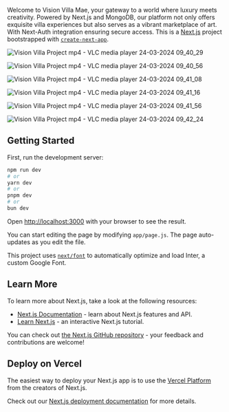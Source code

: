 Welcome to Vision Villa Mae, your gateway to a world where luxury meets creativity. Powered by Next.js and MongoDB, our platform not only offers exquisite villa experiences but also serves as a vibrant marketplace of art. With Next-Auth integration ensuring secure access.
This is a [Next.js](https://nextjs.org/) project bootstrapped with [`create-next-app`](https://github.com/vercel/next.js/tree/canary/packages/create-next-app).


![Vision Villa Project mp4 - VLC media player 24-03-2024 09_40_29](https://github.com/mtg718/Vision-Villa/assets/135738292/2181881a-0bff-4b19-be86-41df25166570)



![Vision Villa Project mp4 - VLC media player 24-03-2024 09_40_56](https://github.com/mtg718/Vision-Villa/assets/135738292/a96dd1f5-960a-4d03-ada6-a025c3980241)



![Vision Villa Project mp4 - VLC media player 24-03-2024 09_41_08](https://github.com/mtg718/Vision-Villa/assets/135738292/b7206b8b-05d9-4bc0-9625-b355dccd8498)



![Vision Villa Project mp4 - VLC media player 24-03-2024 09_41_16](https://github.com/mtg718/Vision-Villa/assets/135738292/7cd50d6b-04ff-4cb5-80d4-84708a0f208a)



![Vision Villa Project mp4 - VLC media player 24-03-2024 09_41_56](https://github.com/mtg718/Vision-Villa/assets/135738292/03b8d47a-f2ed-4157-8296-9ae61450645e)



![Vision Villa Project mp4 - VLC media player 24-03-2024 09_42_24](https://github.com/mtg718/Vision-Villa/assets/135738292/41bb4b33-8a64-43d3-9f74-08f0e266392a)

## Getting Started

First, run the development server:

```bash
npm run dev
# or
yarn dev
# or
pnpm dev
# or
bun dev
```

Open [http://localhost:3000](http://localhost:3000) with your browser to see the result.

You can start editing the page by modifying `app/page.js`. The page auto-updates as you edit the file.

This project uses [`next/font`](https://nextjs.org/docs/basic-features/font-optimization) to automatically optimize and load Inter, a custom Google Font.

## Learn More

To learn more about Next.js, take a look at the following resources:

- [Next.js Documentation](https://nextjs.org/docs) - learn about Next.js features and API.
- [Learn Next.js](https://nextjs.org/learn) - an interactive Next.js tutorial.

You can check out [the Next.js GitHub repository](https://github.com/vercel/next.js/) - your feedback and contributions are welcome!

## Deploy on Vercel

The easiest way to deploy your Next.js app is to use the [Vercel Platform](https://vercel.com/new?utm_medium=default-template&filter=next.js&utm_source=create-next-app&utm_campaign=create-next-app-readme) from the creators of Next.js.

Check out our [Next.js deployment documentation](https://nextjs.org/docs/deployment) for more details.

